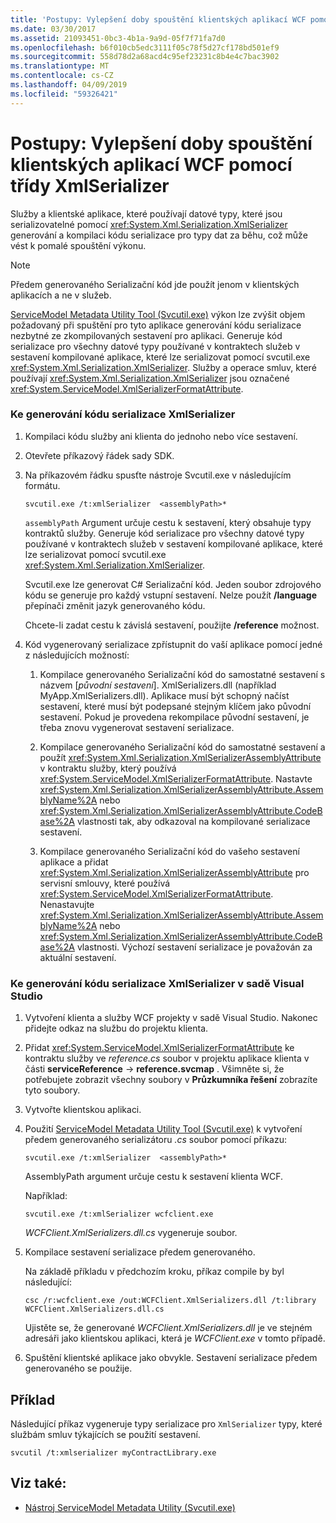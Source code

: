 ```yaml
---
title: 'Postupy: Vylepšení doby spouštění klientských aplikací WCF pomocí třídy XmlSerializer'
ms.date: 03/30/2017
ms.assetid: 21093451-0bc3-4b1a-9a9d-05f7f71fa7d0
ms.openlocfilehash: b6f010cb5edc3111f05c78f5d27cf178bd501ef9
ms.sourcegitcommit: 558d78d2a68acd4c95ef23231c8b4e4c7bac3902
ms.translationtype: MT
ms.contentlocale: cs-CZ
ms.lasthandoff: 04/09/2019
ms.locfileid: "59326421"
---
```

# <a name="how-to-improve-the-startup-time-of-wcf-client-applications-using-the-xmlserializer"></a>Postupy: Vylepšení doby spouštění klientských aplikací WCF pomocí třídy XmlSerializer
Služby a klientské aplikace, které používají datové typy, které jsou serializovatelné pomocí <xref:System.Xml.Serialization.XmlSerializer> generování a kompilaci kódu serializace pro typy dat za běhu, což může vést k pomalé spouštění výkonu.  
  
> [!NOTE]
>  Předem generovaného Serializační kód jde použít jenom v klientských aplikacích a ne v služeb.  
  
 [ServiceModel Metadata Utility Tool (Svcutil.exe)](../../../../docs/framework/wcf/servicemodel-metadata-utility-tool-svcutil-exe.md) výkon lze zvýšit objem požadovaný při spuštění pro tyto aplikace generování kódu serializace nezbytné ze zkompilovaných sestavení pro aplikaci. Generuje kód serializace pro všechny datové typy používané v kontraktech služeb v sestavení kompilované aplikace, které lze serializovat pomocí svcutil.exe <xref:System.Xml.Serialization.XmlSerializer>. Služby a operace smluv, které používají <xref:System.Xml.Serialization.XmlSerializer> jsou označené <xref:System.ServiceModel.XmlSerializerFormatAttribute>.  
  
### <a name="to-generate-xmlserializer-serialization-code"></a>Ke generování kódu serializace XmlSerializer  
  
1. Kompilaci kódu služby ani klienta do jednoho nebo více sestavení.  
  
2. Otevřete příkazový řádek sady SDK.  
  
3. Na příkazovém řádku spusťte nástroje Svcutil.exe v následujícím formátu.  
  
    ```  
    svcutil.exe /t:xmlSerializer  <assemblyPath>*  
    ```  
  
     `assemblyPath` Argument určuje cestu k sestavení, který obsahuje typy kontraktů služby. Generuje kód serializace pro všechny datové typy používané v kontraktech služeb v sestavení kompilované aplikace, které lze serializovat pomocí svcutil.exe <xref:System.Xml.Serialization.XmlSerializer>.  
  
     Svcutil.exe lze generovat C# Serializační kód. Jeden soubor zdrojového kódu se generuje pro každý vstupní sestavení. Nelze použít **/language** přepínači změnit jazyk generovaného kódu.  
  
     Chcete-li zadat cestu k závislá sestavení, použijte **/reference** možnost.  
  
4. Kód vygenerovaný serializace zpřístupnit do vaší aplikace pomocí jedné z následujících možností:  
  
    1.  Kompilace generovaného Serializační kód do samostatné sestavení s názvem [*původní sestavení*]. XmlSerializers.dll (například MyApp.XmlSerializers.dll). Aplikace musí být schopný načíst sestavení, které musí být podepsané stejným klíčem jako původní sestavení. Pokud je provedena rekompilace původní sestavení, je třeba znovu vygenerovat sestavení serializace.  
  
    2.  Kompilace generovaného Serializační kód do samostatné sestavení a použít <xref:System.Xml.Serialization.XmlSerializerAssemblyAttribute> v kontraktu služby, který používá <xref:System.ServiceModel.XmlSerializerFormatAttribute>. Nastavte <xref:System.Xml.Serialization.XmlSerializerAssemblyAttribute.AssemblyName%2A> nebo <xref:System.Xml.Serialization.XmlSerializerAssemblyAttribute.CodeBase%2A> vlastnosti tak, aby odkazoval na kompilované serializace sestavení.  
  
    3.  Kompilace generovaného Serializační kód do vašeho sestavení aplikace a přidat <xref:System.Xml.Serialization.XmlSerializerAssemblyAttribute> pro servisní smlouvy, které používá <xref:System.ServiceModel.XmlSerializerFormatAttribute>. Nenastavujte <xref:System.Xml.Serialization.XmlSerializerAssemblyAttribute.AssemblyName%2A> nebo <xref:System.Xml.Serialization.XmlSerializerAssemblyAttribute.CodeBase%2A> vlastnosti. Výchozí sestavení serializace je považován za aktuální sestavení.  
  
### <a name="to-generate-xmlserializer-serialization-code-in-visual-studio"></a>Ke generování kódu serializace XmlSerializer v sadě Visual Studio  
  
1. Vytvoření klienta a služby WCF projekty v sadě Visual Studio. Nakonec přidejte odkaz na službu do projektu klienta.  
  
2. Přidat <xref:System.ServiceModel.XmlSerializerFormatAttribute> ke kontraktu služby ve *reference.cs* soubor v projektu aplikace klienta v části **serviceReference** -> **reference.svcmap** . Všimněte si, že potřebujete zobrazit všechny soubory v **Průzkumníka řešení** zobrazíte tyto soubory.  
  
3. Vytvořte klientskou aplikaci.  
  
4. Použití [ServiceModel Metadata Utility Tool (Svcutil.exe)](../../../../docs/framework/wcf/servicemodel-metadata-utility-tool-svcutil-exe.md) k vytvoření předem generovaného serializátoru *.cs* soubor pomocí příkazu:  
  
    ```  
    svcutil.exe /t:xmlSerializer  <assemblyPath>*  
    ```  
  
     AssemblyPath argument určuje cestu k sestavení klienta WCF.  
  
     Například:  
  
    ```  
    svcutil.exe /t:xmlSerializer wcfclient.exe  
    ```  
  
     *WCFClient.XmlSerializers.dll.cs* vygeneruje soubor.  
  
5. Kompilace sestavení serializace předem generovaného.  
  
     Na základě příkladu v předchozím kroku, příkaz compile by byl následující:  
  
    ```  
    csc /r:wcfclient.exe /out:WCFClient.XmlSerializers.dll /t:library WCFClient.XmlSerializers.dll.cs  
    ```  
  
     Ujistěte se, že generované *WCFClient.XmlSerializers.dll* je ve stejném adresáři jako klientskou aplikaci, která je *WCFClient.exe* v tomto případě.  
  
6. Spuštění klientské aplikace jako obvykle. Sestavení serializace předem generovaného se použije.  
  
## <a name="example"></a>Příklad  
 Následující příkaz vygeneruje typy serializace pro `XmlSerializer` typy, které službám smluv týkajících se použití sestavení.  
  
```  
svcutil /t:xmlserializer myContractLibrary.exe  
```  
  
## <a name="see-also"></a>Viz také:

- [Nástroj ServiceModel Metadata Utility (Svcutil.exe)](../../../../docs/framework/wcf/servicemodel-metadata-utility-tool-svcutil-exe.md)
